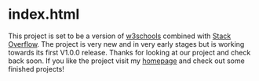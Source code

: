 # index.html
This project is set to be a version of [w3schools](https://w3schools.com) combined with [Stack Overflow](https://stackoverflow.com/). The project is very new and in very early stages but is working towards its first V1.0.0 release. Thanks for looking at our project and check back soon. If you like the project visit my [homepage](https://sites.google.com/cps.edu/mythical-labs/home) and check out some finished projects!
